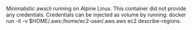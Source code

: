 Minimalistic awscli running on Alpine Linux. This container did not provide any credentials. Credentials can be injected as volume by running:
docker run -it -v $HOME/.aws:/home/ec2-user/.aws aws ec2 describe-regions.

